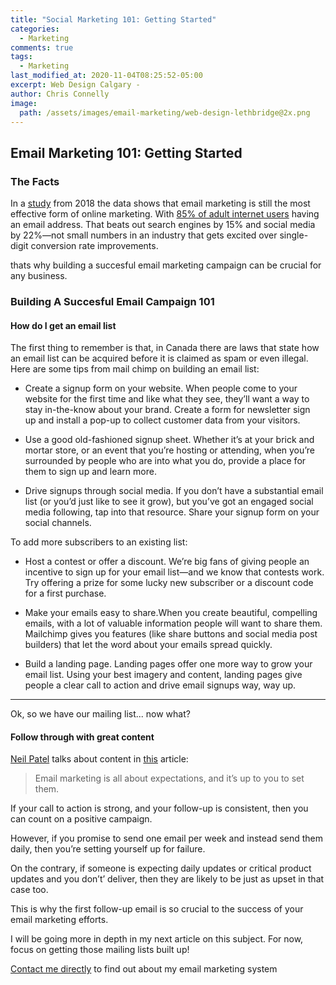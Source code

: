 ```yaml
---
title: "Social Marketing 101: Getting Started"
categories:
  - Marketing
comments: true
tags:
  - Marketing
last_modified_at: 2020-11-04T08:25:52-05:00
excerpt: Web Design Calgary - 
author: Chris Connelly
image:
  path: /assets/images/email-marketing/web-design-lethbridge@2x.png
---
```


## Email Marketing 101: Getting Started

### The Facts

In a [study](https://www.smartinsights.com/email-marketing/email-communications-strategy/email-marketing-still-worth-taking-seriously-2018/) from 2018 the data shows that email marketing is still the most effective form of online marketing. With [85% of adult internet users](https://www.statista.com/statistics/266891/daily-digital-activities-of-us-internet-users/) having an email address. That beats out search engines by 15% and social media by 22%—not small numbers in an industry that gets excited over single-digit conversion rate improvements.

thats why building a succesful email marketing campaign can be crucial for any business.

### Building A Succesful Email Campaign 101

#### How do I get an email list

The first thing to remember is that, in Canada there are laws that state how an email list can be acquired before it is claimed as spam or even illegal. Here are some tips from mail chimp on building an email list:

- Create a signup form on your website. When people come to your website for the first time and like what they see, they’ll want a way to stay in-the-know about your brand. Create a form for newsletter sign up and install a pop-up to collect customer data from your visitors.

- Use a good old-fashioned signup sheet. Whether it’s at your brick and mortar store, or an event that you’re hosting or attending, when you’re surrounded by people who are into what you do, provide a place for them to sign up and learn more.

- Drive signups through social media. If you don’t have a substantial email list (or you’d just like to see it grow), but you’ve got an engaged social media following, tap into that resource. Share your signup form on your social channels.

To add more subscribers to an existing list:

- Host a contest or offer a discount. We’re big fans of giving people an incentive to sign up for your email list—and we know that contests work. Try offering a prize for some lucky new subscriber or a discount code for a first purchase.

- Make your emails easy to share.When you create beautiful, compelling emails, with a lot of valuable information people will want to share them. Mailchimp gives you features (like share buttons and social media post builders) that let the word about your emails spread quickly.
- Build a landing page. Landing pages offer one more way to grow your email list. Using your best imagery and content, landing pages give people a clear call to action and drive email signups way, way up.

---

Ok, so we have our mailing list... now what?

#### Follow through with great content

[Neil Patel](https://neilpatel.com/blog/beginners-guide-email-marketing/) talks about content in [this](https://neilpatel.com/blog/beginners-guide-email-marketing/) article:

> Email marketing is all about expectations, and it’s up to you to set them.

If your call to action is strong, and your follow-up is consistent, then you can count on a positive campaign.

However, if you promise to send one email per week and instead send them daily, then you’re setting yourself up for failure.

On the contrary, if someone is expecting daily updates or critical product updates and you don’t’ deliver, then they are likely to be just as upset in that case too.

This is why the first follow-up email is so crucial to the success of your email marketing efforts.

I will be going more in depth in my next article on this subject. For now, focus on getting those mailing lists built up!

[Contact me directly](https://chrisconnelly.dev) to find out about my email marketing system
